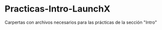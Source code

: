 # Practicas-Intro-LaunchX
Carpertas con archivos necesarios para las prácticas de la sección "Intro"
